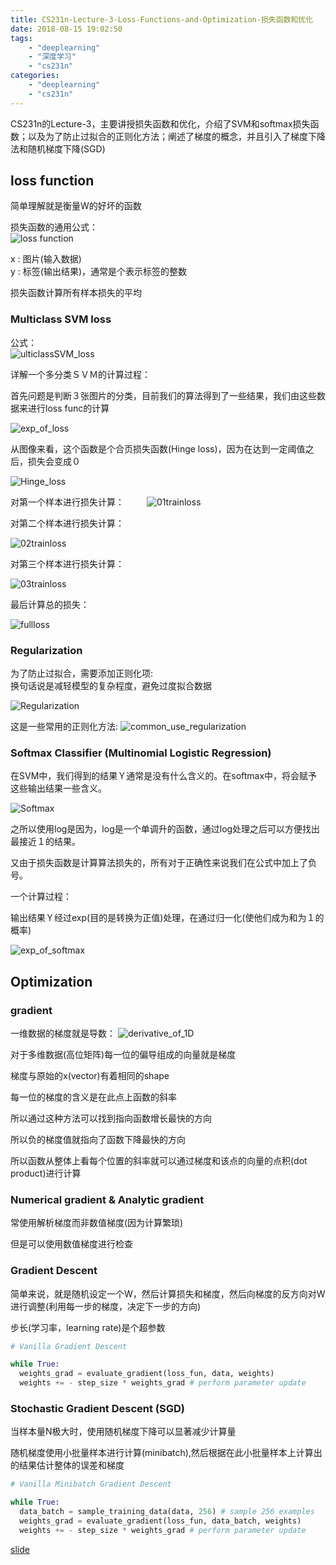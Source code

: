 ```yaml
---
title: CS231n-Lecture-3-Loss-Functions-and-Optimization-损失函数和优化
date: 2018-08-15 19:02:50
tags: 
    - "deeplearning"
    - "深度学习"
    - "cs231n"
categories: 
    - "deeplearning"
    - "cs231n"
---
```

CS231n的Lecture-3，主要讲授损失函数和优化，介绍了SVM和softmax损失函数；以及为了防止过拟合的正则化方法；阐述了梯度的概念，并且引入了梯度下降法和随机梯度下降(SGD)
<!--more-->

##  loss function
 简单理解就是衡量W的好坏的函数

 损失函数的通用公式：  
 ![loss function](CS231n-Lecture-3-Loss-Functions-and-Optimization-损失函数和优化/loss_function.png)

 x : 图片(输入数据)  
 y : 标签(输出结果)，通常是个表示标签的整数

 损失函数计算所有样本损失的平均

 ### Multiclass SVM loss

公式：  
![ulticlassSVM_loss](CS231n-Lecture-3-Loss-Functions-and-Optimization-损失函数和优化/MulticlassSVM_loss.png)

 详解一个多分类ＳＶＭ的计算过程：

首先问题是判断３张图片的分类，目前我们的算法得到了一些结果，我们由这些数据来进行loss func的计算　　

![exp_of_loss](CS231n-Lecture-3-Loss-Functions-and-Optimization-损失函数和优化/exp_of_loss.png)

从图像来看，这个函数是个合页损失函数(Hinge loss)，因为在达到一定阈值之后，损失会变成０

![Hinge_loss](CS231n-Lecture-3-Loss-Functions-and-Optimization-损失函数和优化/Hinge_loss.png)

对第一个样本进行损失计算：　
　
![01trainloss](CS231n-Lecture-3-Loss-Functions-and-Optimization-损失函数和优化/01trainloss.png)

对第二个样本进行损失计算：　　

![02trainloss](CS231n-Lecture-3-Loss-Functions-and-Optimization-损失函数和优化/02trainloss.png)

对第三个样本进行损失计算：　　

![03trainloss](CS231n-Lecture-3-Loss-Functions-and-Optimization-损失函数和优化/03trainloss.png)

最后计算总的损失：

![fullloss](CS231n-Lecture-3-Loss-Functions-and-Optimization-损失函数和优化/fullloss.png)

### Regularization
为了防止过拟合，需要添加正则化项:  
换句话说是减轻模型的复杂程度，避免过度拟合数据　　

![Regularization](CS231n-Lecture-3-Loss-Functions-and-Optimization-损失函数和优化/Regularization.png)

这是一些常用的正则化方法:
![common_use_regularization](CS231n-Lecture-3-Loss-Functions-and-Optimization-损失函数和优化/common_use_regularization.png)




 ### Softmax Classifier (Multinomial Logistic Regression)

在SVM中，我们得到的结果Ｙ通常是没有什么含义的。在softmax中，将会赋予这些输出结果一些含义。

![Softmax](CS231n-Lecture-3-Loss-Functions-and-Optimization-损失函数和优化/Softmax.png)

之所以使用log是因为，log是一个单调升的函数，通过log处理之后可以方便找出最接近１的结果。　　

又由于损失函数是计算算法损失的，所有对于正确性来说我们在公式中加上了负号。　　

一个计算过程：　　

输出结果Ｙ经过exp(目的是转换为正值)处理，在通过归一化(使他们成为和为１的概率)

![exp_of_softmax](CS231n-Lecture-3-Loss-Functions-and-Optimization-损失函数和优化/exp_of_softmax.png)

## Optimization

### gradient

一维数据的梯度就是导数：
![derivative_of_1D](CS231n-Lecture-3-Loss-Functions-and-Optimization-损失函数和优化/derivative_of_1D.png)

对于多维数据(高位矩阵)每一位的偏导组成的向量就是梯度

梯度与原始的x(vector)有着相同的shape  

每一位的梯度的含义是在此点上函数的斜率

所以通过这种方法可以找到指向函数增长最快的方向  

所以负的梯度值就指向了函数下降最快的方向  

所以函数从整体上看每个位置的斜率就可以通过梯度和该点的向量的点积(dot product)进行计算


### Numerical gradient & Analytic gradient

常使用解析梯度而非数值梯度(因为计算繁琐)

但是可以使用数值梯度进行检查

### Gradient Descent

简单来说，就是随机设定一个W，然后计算损失和梯度，然后向梯度的反方向对W进行调整(利用每一步的梯度，决定下一步的方向)

步长(学习率，learning rate)是个超参数  

```python
# Vanilla Gradient Descent

while True:
  weights_grad = evaluate_gradient(loss_fun, data, weights)
  weights += - step_size * weights_grad # perform parameter update

```

### Stochastic Gradient Descent (SGD)

当样本量N极大时，使用随机梯度下降可以显著减少计算量  

随机梯度使用小批量样本进行计算(minibatch),然后根据在此小批量样本上计算出的结果估计整体的误差和梯度

```python
# Vanilla Minibatch Gradient Descent

while True:
  data_batch = sample_training_data(data, 256) # sample 256 examples
  weights_grad = evaluate_gradient(loss_fun, data_batch, weights)
  weights += - step_size * weights_grad # perform parameter update
```

[slide](http://cs231n.stanford.edu/slides/2017/cs231n_2017_lecture3.pdf)